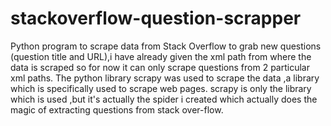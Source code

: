 # stackoverflow-question-scrapper
Python program to scrape data from Stack Overflow to grab new questions (question title and URL),i have already given the xml path from where the data is scraped so for now it can only scrape questions from 2 particular xml paths.
The python library scrapy was used to scrape the data ,a library which is specifically used to scrape web pages.
scrapy is only the library which is used ,but it's actually the spider i created which actually does the magic of extracting questions from stack over-flow.
